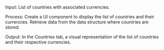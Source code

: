 Input: 
List of countries with associated currencies.

Process: 
Create a UI component to display the list of countries and their currencies. Retrieve data from the data structure where countries are stored.

Output: 
In the Countries tab, a visual representation of the list of countries and their respective currencies.